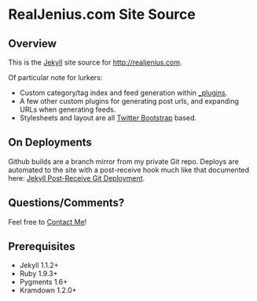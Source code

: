 # RealJenius.com Site Source

## Overview

This is the [Jekyll](http://jekyllrb.com/) site source for http://realjenius.com.

Of particular note for lurkers:
* Custom category/tag index and feed generation within [_plugins](https://github.com/realjenius/realjenius.com/tree/master/_plugins).
* A few other custom plugins for generating post urls, and expanding URLs when generating feeds.
* Stylesheets and layout are all [Twitter Bootstrap](twitter.github.com/bootstrap/) based.

## On Deployments

Github builds are a branch mirror from my private Git repo. Deploys are automated to the site with a post-receive hook much like that documented here: [Jekyll Post-Receive Git Deployment](https://github.com/mojombo/jekyll/wiki/Deployment).

## Questions/Comments?

Feel free to [Contact Me](http://realjenius.com/contact.html)!

## Prerequisites

* Jekyll 1.1.2+
* Ruby 1.9.3+
* Pygments 1.6+
* Kramdown 1.2.0+
